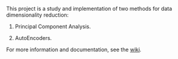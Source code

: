 This project is a study and implementation of two methods for data dimensionality reduction:

1. Principal Component Analysis.

2. AutoEncoders.

For more information and documentation, see the [wiki](https://github.com/Tzeroxik/MB/wiki).

